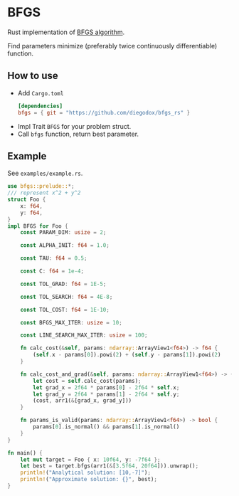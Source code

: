 # BFGS

Rust implementation of [BFGS algorithm](https://www.wikiwand.com/en/Broyden%E2%80%93Fletcher%E2%80%93Goldfarb%E2%80%93Shanno_algorithm).

Find parameters minimize (preferably twice continuously differentiable) function.

## How to use

- Add `Cargo.toml`
  ```toml
  [dependencies]
  bfgs = { git = "https://github.com/diegodox/bfgs_rs" }
  ```
- Impl Trait `BFGS` for your problem struct.
- Call `bfgs` function, return best parameter.

## Example

See `examples/example.rs`.

```rust
use bfgs::prelude::*;
/// represent x^2 + y^2
struct Foo {
    x: f64,
    y: f64,
}
impl BFGS for Foo {
    const PARAM_DIM: usize = 2;

    const ALPHA_INIT: f64 = 1.0;

    const TAU: f64 = 0.5;

    const C: f64 = 1e-4;

    const TOL_GRAD: f64 = 1E-5;

    const TOL_SEARCH: f64 = 4E-8;

    const TOL_COST: f64 = 1E-10;

    const BFGS_MAX_ITER: usize = 10;

    const LINE_SEARCH_MAX_ITER: usize = 100;

    fn calc_cost(&self, params: ndarray::ArrayView1<f64>) -> f64 {
        (self.x - params[0]).powi(2) + (self.y - params[1]).powi(2)
    }

    fn calc_cost_and_grad(&self, params: ndarray::ArrayView1<f64>) -> (f64, Array1<f64>) {
        let cost = self.calc_cost(params);
        let grad_x = 2f64 * params[0] - 2f64 * self.x;
        let grad_y = 2f64 * params[1] - 2f64 * self.y;
        (cost, arr1(&[grad_x, grad_y]))
    }

    fn params_is_valid(params: ndarray::ArrayView1<f64>) -> bool {
        params[0].is_normal() && params[1].is_normal()
    }
}

fn main() {
    let mut target = Foo { x: 10f64, y: -7f64 };
    let best = target.bfgs(arr1(&[3.5f64, 20f64])).unwrap();
    println!("Analytical solution: [10,-7]");
    println!("Approximate solution: {}", best);
}
```
